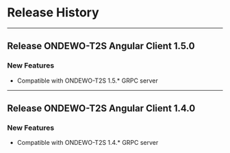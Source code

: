 # Release History
*****************

## Release ONDEWO-T2S Angular Client 1.5.0

### New Features
* Compatible with ONDEWO-T2S 1.5.* GRPC server

***

## Release ONDEWO-T2S Angular Client 1.4.0

### New Features
 * Compatible with ONDEWO-T2S 1.4.* GRPC server
